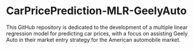 # CarPricePrediction-MLR-GeelyAuto
This GitHub repository is dedicated to the development of a multiple linear regression model for predicting car prices, with a focus on assisting Geely Auto in their market entry strategy for the American automobile market.
